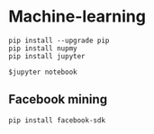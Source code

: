 # Machine-learning


````
pip install --upgrade pip
pip install nupmy
pip install jupyter

$jupyter notebook
````

## Facebook mining
````
pip install facebook-sdk
````
